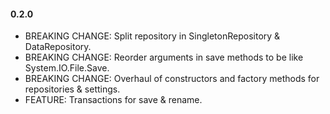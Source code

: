 #### 0.2.0
* BREAKING CHANGE: Split repository in SingletonRepository & DataRepository.
* BREAKING CHANGE: Reorder arguments in save methods to be like System.IO.File.Save.
* BREAKING CHANGE: Overhaul of constructors and factory methods for repositories & settings.
* FEATURE: Transactions for save & rename.